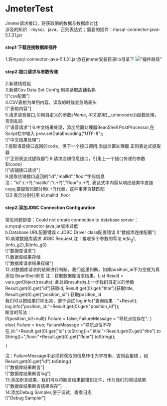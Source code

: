 # JmeterTest
Jmeter请求接口，将获取倒的数据与数据库对比  
涉及的知识：mysql、java、正则表达式；需要的插件：mysql-connector-java-5.1.31.jar

#### step1:下载连接数据库插件
1.将mysql-connector-java-5.1.31.jar放在jmeter安装目录lib目录下
!["插件路径"](https://raw.githubusercontent.com/ming-zh/JmeterTest/master/imgs/mysql-connnector.jpg)   
#### step2:接口请求与参数传递     
2.新建线程组    
3.新建Csv Data Set Config,用来读取店铺名称   
!["csv配置"]  
4.CSV表格为单列内容，读取的时候会忽略表头    
!["表格内容"]  
5.请求语音接口,引用自定义的参数${sName},中文要用${__urlencode()}函数处理，否则乱码  
!["语音请求"]
6.中文结果处理，添加后置处理器BeanShell PostProcessor,在Script栏中输入 prev.setDataEncoding("UTF-8");  
!["中文结果处理"]  
7.提取语音接口返回的code，供下一个接口调用,添加后置处理器 正则表达式提取器  
!["正则表达式提取器"]
8.请求店铺信息接口，引用上一个接口传递的参数 ${code}  
!["店铺接口请求"]  
9.提取店铺接口返回的"id","mallId","floor"字段信息  
注："id":(.+?),"mallId":"(.+?)","floor":(.+?), 表达式中内容从响应结果中直接copy,要提取的部分用(.+?)代替，这种事非贪婪匹配  
$1$$2$$3$ 表示分别引用 id,mallId ,floor  
#### step2:添加JDBC Connection Configuration   
常见问题排查：Could not create connection to database server：  
a.mysql-connector-java.jar版本过低  
b.Database URL配置错误
c.JDBC Driver class配置错误
!["数据库连接配置"]  
10.新建数据库请求 JDBC Request,注：接收多个参数的写法 ${info_g1},${info_g2},${info_g3}  
!["数据库请求"]   
11.数据库结果存储  
!["数据库请求结果存储"]   
12.对数据库请求的结果进行判断，我们这里判断，如果position_id不为空就为真   
添加 BeanShell断言
注：获取数据库请求结果，List Result = vars.getObject(results); 此处的results为上一步我们自定义的参数  
Result.get(0).get("id")获取id, Result.get(0).get("title"))获取title, Result.get(0).get("position_id") 获取position_id  
我们可以把结果打印出来，便于调试 log.info("查询结果："+Result); log.info("position_id:"+Result.get(0).get("position_id"));   
断言的写法：  
if(position_id!=null){
	Failure = false;
	FailureMessage = "导航点位存在";
	}
else{
	Failure = true;
	FailureMessage ="导航点位不存在,id:"+Result.get(0).get("id").toString()+",title:"+Result.get(0).get("title").toString()+",floor:"+Result.get(0).get("floor").toString();

	}
注：FailureMessage中必须将获取的信息转化为字符串，否则会报错 ，如Result.get(0).get("id").toString()   
!["数据库结果断言"]   
!["数据库结果断言log"]   
13.添加断言结果，我们可以将断言结果报错到文件，作为我们的测试结果  
!["数据库结果断言结果保存"]   
14.添加Debug Sampler,便于调试，查看日志  
!["Debug Sampler"]   










